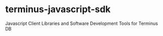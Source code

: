 # terminus-javascript-sdk
Javascript Client Libraries and Software Development Tools for Terminus DB
